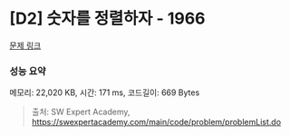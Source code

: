 # [D2] 숫자를 정렬하자 - 1966 

[문제 링크](https://swexpertacademy.com/main/code/problem/problemDetail.do?contestProbId=AV5PrmyKAWEDFAUq) 

### 성능 요약

메모리: 22,020 KB, 시간: 171 ms, 코드길이: 669 Bytes



> 출처: SW Expert Academy, https://swexpertacademy.com/main/code/problem/problemList.do